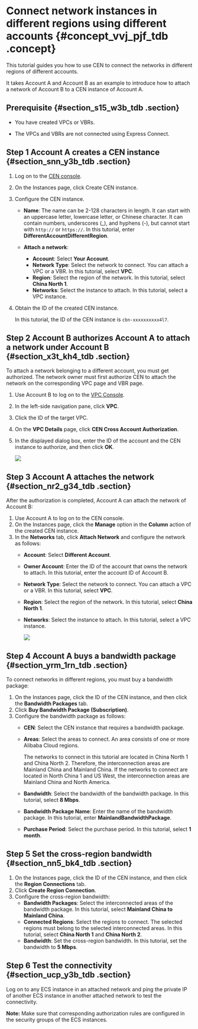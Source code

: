 # Connect network instances in different regions using different accounts {#concept_vvj_pjf_tdb .concept}

This tutorial guides you how to use CEN to connect the networks in different regions of different accounts.

It takes Account A and Account B as an example to introduce how to attach a network of Account B to a CEN instance of Account A.

## Prerequisite {#section_s15_w3b_tdb .section}

-   You have created VPCs or VBRs.

-   The VPCs and VBRs are not connected using Express Connect.


## Step 1 Account A creates a CEN instance {#section_snn_y3b_tdb .section}

1.  Log on to the [CEN console](https://cen.console.aliyun.com).
2.  On the Instances page, click Create CEN instance.
3.  Configure the CEN instance.
    -   **Name**: The name can be 2-128 characters in length. It can start with an uppercase letter, lowercase letter, or Chinese character. It can contain numbers, underscores \(\_\), and hyphens \(-\), but cannot start with `http://` or `https://`. In this tutorial, enter **DifferentAccountDifferentRegion**.
    -   **Attach a network**:

        -   **Account**: Select **Your Account**.
        -   **Network Type**: Select the network to connect. You can attach a VPC or a VBR. In this tutorial, select **VPC**.
        -   **Region**: Select the region of the network. In this tutorial, select **China North 1**.
        -   **Networks**: Select the instance to attach. In this tutorial, select a VPC instance.
4.  Obtain the ID of the created CEN instance.

    In this tutorial, the ID of the CEN instance is `cbn-xxxxxxxxxx4l7`.


## Step 2 Account B authorizes Account A to attach a network under Account B {#section_x3t_kh4_tdb .section}

To attach a network belonging to a different account, you must get authorized. The network owner must first authorize CEN to attach the network on the corresponding VPC page and VBR page.

1.  Use Account B to log on to the [VPC Console](https://vpcnext.console.aliyun.com/).
2.  In the left-side navigation pane, click **VPC**.
3.  Click the ID of the target VPC.
4.  On the **VPC Details** page, click **CEN Cross Account Authorization**.
5.  In the displayed dialog box, enter the ID of the account and the CEN instance to authorize, and then click **OK**.

    ![](http://static-aliyun-doc.oss-cn-hangzhou.aliyuncs.com/assets/img/3046/1551611464926_en-US.png)


## Step 3 Account A attaches the network {#section_nr2_g34_tdb .section}

After the authorization is completed, Account A can attach the network of Account B:

1.  Use Account A to log on to the CEN console.
2.  On the Instances page, click the **Manage** option in the **Column** action of the created CEN instance.
3.  In the **Networks** tab, click **Attach Network** and configure the network as follows:
    -   **Account**: Select **Different Account**.
    -   **Owner Account**: Enter the ID of the account that owns the network to attach. In this tutorial, enter the account ID of Account B.
    -   **Network Type**: Select the network to connect. You can attach a VPC or a VBR. In this tutorial, select **VPC**.
    -   **Region**: Select the region of the network. In this tutorial, select **China North 1**.
    -   **Networks**: Select the instance to attach. In this tutorial, select a VPC instance.

        ![](http://static-aliyun-doc.oss-cn-hangzhou.aliyuncs.com/assets/img/3047/1551611464928_en-US.png)


## Step 4 Account A buys a bandwidth package {#section_yrm_1rn_tdb .section}

To connect networks in different regions, you must buy a bandwidth package:

1.  On the Instances page, click the ID of the CEN instance, and then click the **Bandwidth Packages** tab.
2.  Click **Buy Bandwidth Package \(Subscription\)**.
3.  Configure the bandwidth package as follows:
    -   **CEN**: Select the CEN instance that requires a bandwidth package.
    -   **Areas**: Select the areas to connect. An area consists of one or more Alibaba Cloud regions.

        The networks to connect in this tutorial are located in China North 1 and China North 2. Therefore, the interconnection areas are Mainland China and Mainland China. If the networks to connect are located in North China 1 and US West, the interconnection areas are Mainland China and North America.

    -   **Bandwidth**: Select the bandwidth of the bandwidth package. In this tutorial, select **8 Mbps**.
    -   **Bandwidth Package Name**: Enter the name of the bandwidth package. In this tutorial, enter **MainlandBandwidthPackage**.
    -   **Purchase Period**: Select the purchase period. In this tutorial, select **1 month**.

## Step 5 Set the cross-region bandwidth {#section_nn5_bk4_tdb .section}

1.  On the Instances page, click the ID of the CEN instance, and then click the **Region Connections** tab.
2.  Click **Create Region Connection**.
3.  Configure the cross-region bandwidth:
    -   **Bandwidth Packages**: Select the interconnected areas of the bandwidth package. In this tutorial, select **Mainland China to Mainland China**.
    -   **Connected Regions**: Select the regions to connect. The selected regions must belong to the selected interconnected areas. In this tutorial, select **China North 1** and **China North 2**.
    -   **Bandwidth**: Set the cross-region bandwidth. In this tutorial, set the bandwidth to **5 Mbps**.

## Step 6 Test the connectivity {#section_ucp_y3b_tdb .section}

Log on to any ECS instance in an attached network and ping the private IP of another ECS instance in another attached network to test the connectivity.

**Note:** Make sure that corresponding authorization rules are configured in the security groups of the ECS instances.

